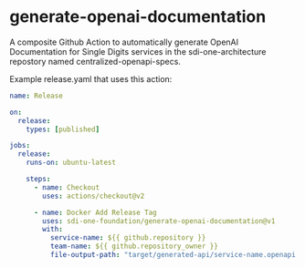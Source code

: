 # generate-openai-documentation
A composite Github Action to automatically generate OpenAI Documentation for Single Digits services in the sdi-one-architecture repostory named centralized-openapi-specs.

Example release.yaml that uses this action:

```yaml
name: Release

on:
  release:
    types: [published]

jobs:
  release:
    runs-on: ubuntu-latest

    steps:
      - name: Checkout
        uses: actions/checkout@v2

      - name: Docker Add Release Tag
        uses: sdi-one-foundation/generate-openai-documentation@v1
        with:
          service-name: ${{ github.repository }}
          team-name: ${{ github.repository_owner }}
          file-output-path: "target/generated-api/service-name.openapi.json"
```
